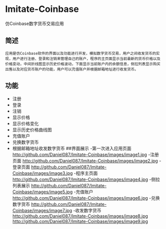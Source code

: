 # Imitate-Coinbase
仿Coinbase数字货币交易应用
## 简述
    应用是仿Coinbase软件的界面以及功能进行开发，模拟数字货币交易，用户之间收发货币的实现，用户进行注册、登录和注销来管理自己的账户，程序的主页面显示当前最新的货币价格以及价格变动，中间折线图显示历史价格波动，下面显示当前账户内的余额信息，侧拉列表显示购买出售以及对应货币账户的功能，用户可以充值账户并根据邮箱地址进行收发货币。
## 功能
 - 注册
 - 登录
 - 注销
 - 显示价格
 - 显示价格变化
 - 显示历史价格曲线图
 - 充值账户
 - 兑换数字货币
 - 根据邮箱地址收发数字货币
##界面展示
 -第一次进入应用页面
 http://github.com/Daniel087/Imitate-Coinbase/images/image1.jpg
 -注册页面
 http://github.com/Daniel087/Imitate-Coinbase/images/image2.jpg
 -登录页面
 http://github.com/Daniel087/Imitate-Coinbase/images/image3.jpg
 -程序主页面
 http://github.com/Daniel087/Imitate-Coinbase/images/image4.jpg
 -侧拉列表展示
 http://github.com/Daniel087/Imitate-Coinbase/images/image5.jpg
 -充值账户
 http://github.com/Daniel087/Imitate-Coinbase/images/image6.jpg
 -兑换数字货币
 http://github.com/Daniel087/Imitate-Coinbase/images/image7.jpg
 -收发数字货币
 http://github.com/Daniel087/Imitate-Coinbase/images/image8.jpg
 http://github.com/Daniel087/Imitate-Coinbase/images/image9.jpg
